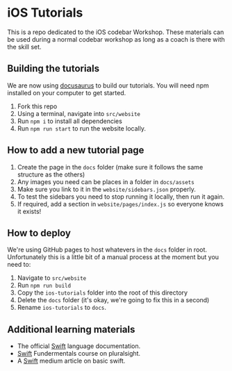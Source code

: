 # iOS Tutorials

This is a repo dedicated to the iOS codebar Workshop. These materials can be used during a normal codebar workshop as long as a coach is there with the skill set.

## Building the tutorials

We are now using [docusaurus](https://docusaurus.io) to build our tutorials. You will need npm installed on your computer to get started.

1. Fork this repo
2. Using a terminal, navigate into `src/website`
3. Run `npm i` to install all dependencies
4. Run `npm run start` to run the website locally.

## How to add a new tutorial page

1. Create the page in the `docs` folder (make sure it follows the same structure as the others)
2. Any images you need can be places in a folder in `docs/assets`
3. Make sure you link to it in the `website/sidebars.json` properly.
4. To test the sidebars you need to stop running it locally, then run it again.
5. If required, add a section in `website/pages/index.js` so everyone knows it exists!

## How to deploy

We're using GitHub pages to host whatevers in the `docs` folder in root. Unfortunately this is a little bit of a manual process at the moment but you need to:
1. Navigate to `src/website`
2. Run `npm run build`
3. Copy the `ios-tutorials` folder into the root of this directory
4. Delete the `docs` folder (it's okay, we're going to fix this in a second)
4. Rename `ios-tutorials` to `docs`.

## Additional learning materials 

- The official [Swift](https://developer.apple.com/documentation/swift) language documentation. 
- [Swift](https://www.pluralsight.com/courses/swift3-fundamentals) Fundermentals course on pluralsight. 
- A [Swift]() medium article on basic swift. 

